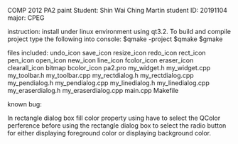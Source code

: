 COMP 2012 PA2 paint
Student: Shin Wai Ching Martin
student ID: 20191104
major: CPEG

instruction:
install under linux environment using qt3.2. To build and compile project type the following into console:
$qmake -project
$qmake
$gmake

files included:
undo_icon
save_icon
resize_icon
redo_icon
rect_icon
pen_icon
open_icon
new_icon
line_icon
fcolor_icon
eraser_icon
clearall_icon
bitmap
bcolor_icon
pa2.pro
my_widget.h
my_widget.cpp
my_toolbar.h
my_toolbar.cpp
my_rectdialog.h
my_rectdialog.cpp
my_pendialog.h
my_pendialog.cpp
my_linedialog.h
my_linedialog.cpp
my_eraserdialog.h
my_eraserdialog.cpp
main.cpp
Makefile

known bug:

In rectangle dialog box fill color property
using have to select the QColor perference before using the rectangle dialog box to select the radio button for either displaying foreground color or displaying background color.


